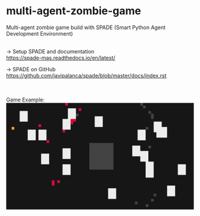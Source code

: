 # multi-agent-zombie-game
Multi-agent zombie game build with SPADE (Smart Python Agent Development Environment) <br /><br />

-> Setup SPADE and documentation <br />
https://spade-mas.readthedocs.io/en/latest/

-> SPADE on GitHub <br />
https://github.com/javipalanca/spade/blob/master/docs/index.rst

<br /><br />
Game Example:
![alt text](https://github.com/patricklanger/multi-agent-zombie-game/blob/main/img/game-example.png?raw=true)

